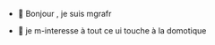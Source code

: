 - 👋 Bonjour , je suis mgrafr 

- 👀 je m-interesse à tout ce ui touche à la domotique


<!---
mgrafr/mgrafr is a ✨ special ✨ repository because its `README.md` (this file) appears on your GitHub profile.
You can click the Preview link to take a look at your changes.
--->
